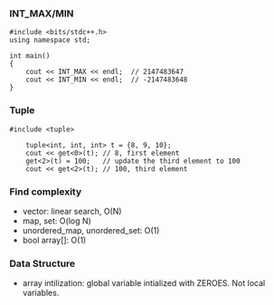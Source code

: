 ### INT_MAX/MIN

```
#include <bits/stdc++.h>
using namespace std;
 
int main()
{
    cout << INT_MAX << endl;  // 2147483647
    cout << INT_MIN << endl;  // -2147483648
}
```

### Tuple

```
#include <tuple>
    
    tuple<int, int, int> t = {8, 9, 10};
    cout << get<0>(t); // 8, first element
    get<2>(t) = 100;   // update the third element to 100
    cout << get<2>(t); // 100, third element 
```

### Find complexity

* vector: linear search, O(N)
* map, set: O(log N)
* unordered_map, unordered_set: O(1)
* bool array[]: O(1)


### Data Structure

* array intilization: global variable intialized with ZEROES. Not local variables. 
